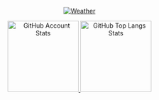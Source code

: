 <p align="center">
   <a href="https://github.com/Andcool-Systems/weather-widget-api">
   <img 
      src="https://functions.yandexcloud.net/d4es4esmehdrbele9un8?place=pskov"
      alt="Weather"
      /img>
   </a>
</p>

<p align="center">
   <a href="#">
   <img 
      src="https://github-readme-stats.vercel.app/api?username=Andcool-Systems&show_icons=true&border_color=30363d&bg_color=0d1117&text_color=eef2ff&title_color=818cf8&count_private=true&border_radius=4" 
      alt="GitHub Account Stats"
      height="160"
      /img>
   </a>
   <a href="#">
   <img 
      src="https://github-readme-stats.vercel.app/api/top-langs/?username=Andcool-Systems&layout=compact&border_color=30363d&bg_color=0d1117&text_color=eef2ff&title_color=818cf8&border_radius=4"
      alt="GitHub Top Langs Stats"
      height="160"
      /img>
   </a>

   
</p>
